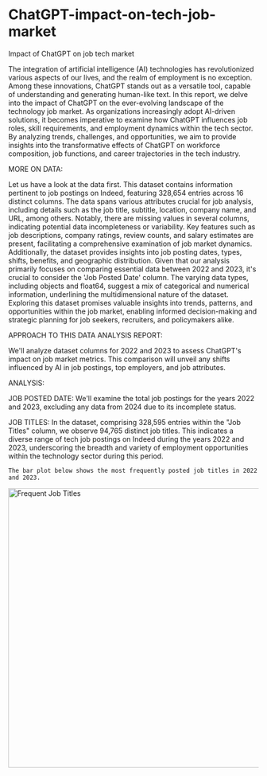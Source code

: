 # ChatGPT-impact-on-tech-job-market
Impact of ChatGPT on job tech market

The integration of artificial intelligence (AI) technologies has revolutionized various aspects of our lives, and the realm of employment is no exception. Among these innovations, ChatGPT stands out as a versatile tool, capable of understanding and generating human-like text. In this report, we delve into the impact of ChatGPT on the ever-evolving landscape of the technology job market. As organizations increasingly adopt AI-driven solutions, it becomes imperative to examine how ChatGPT influences job roles, skill requirements, and employment dynamics within the tech sector. By analyzing trends, challenges, and opportunities, we aim to provide insights into the transformative effects of ChatGPT on workforce composition, job functions, and career trajectories in the tech industry.

MORE ON DATA:

Let us have a look at the data first. This dataset contains information pertinent to job postings on Indeed, featuring 328,654 entries across 16 distinct columns. The data spans various attributes crucial for job analysis, including details such as the job title, subtitle, location, company name, and URL, among others. Notably, there are missing values in several columns, indicating potential data incompleteness or variability. Key features such as job descriptions, company ratings, review counts, and salary estimates are present, facilitating a comprehensive examination of job market dynamics. Additionally, the dataset provides insights into job posting dates, types, shifts, benefits, and geographic distribution. Given that our analysis primarily focuses on comparing essential data between 2022 and 2023, it's crucial to consider the 'Job Posted Date' column. The varying data types, including objects and float64, suggest a mix of categorical and numerical information, underlining the multidimensional nature of the dataset. Exploring this dataset promises valuable insights into trends, patterns, and opportunities within the job market, enabling informed decision-making and strategic planning for job seekers, recruiters, and policymakers alike.


APPROACH TO THIS DATA ANALYSIS REPORT:

We'll analyze dataset columns for 2022 and 2023 to assess ChatGPT's impact on job market metrics. This comparison will unveil any shifts influenced by AI in job postings, top employers, and job attributes.

ANALYSIS:


JOB POSTED DATE:
We'll examine the total job postings for the years 2022 and 2023, excluding any data from 2024 due to its incomplete status.

JOB TITLES:
In the dataset, comprising 328,595 entries within the "Job Titles" column, we observe 94,765 distinct job titles. This indicates a diverse range of tech job postings on Indeed during the years 2022 and 2023, underscoring the breadth and variety of employment opportunities within the technology sector during this period.

	The bar plot below shows the most frequently posted job titles in 2022 and 2023.

<img width="562" alt="Frequent Job Titles" src="https://github.com/Soham-123-Prabhu/ChatGPT-impact-on-tech-job-market/assets/79825092/1184d74f-0a3e-4b66-a188-07d4494792dd">
